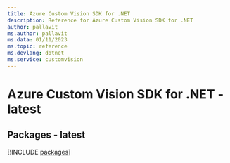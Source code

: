 ```yaml
---
title: Azure Custom Vision SDK for .NET
description: Reference for Azure Custom Vision SDK for .NET
author: pallavit
ms.author: pallavit
ms.data: 01/11/2023
ms.topic: reference
ms.devlang: dotnet
ms.service: customvision
---
```

# Azure Custom Vision SDK for .NET - latest
## Packages - latest
[!INCLUDE [packages](custom-vision-index.md)]